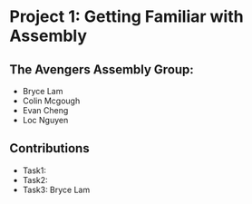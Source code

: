 # Project 1: Getting Familiar with Assembly
## The Avengers Assembly Group:
- Bryce Lam
- Colin Mcgough
- Evan Cheng
- Loc Nguyen

## Contributions
- Task1:
- Task2:
- Task3: Bryce Lam

